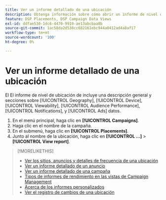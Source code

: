 ```yaml
---
title: Ver un informe detallado de una ubicación
description: Obtenga información sobre cómo abrir un informe de nivel de ubicación con secciones sobre [!UICONTROL Geography], [!UICONTROL Device], [!UICONTROL Viewability], [!UICONTROL Audience Performance], [!UICONTROL Notifications], y [!UICONTROL Ads] datos.
feature: DSP Placements, DSP Campaign Data Views
exl-id: ddfae530-1dc6-4470-9910-ae13abcbaa8b
source-git-commit: 1ac58da2d538cc682161ebc944a0412ad4a8af17
workflow-type: tm+mt
source-wordcount: '100'
ht-degree: 0%

---
```


# Ver un informe detallado de una ubicación

El <!--legacy --> El informe de nivel de ubicación de incluye una descripción general y secciones sobre [!UICONTROL Geography], [!UICONTROL Device], [!UICONTROL Viewability], [!UICONTROL Audience Performance], [!UICONTROL Notifications], y [!UICONTROL Ads] datos.

1. En el menú principal, haga clic en **[!UICONTROL Campaigns]**.
1. Haga clic en el nombre de la campaña.
1. En el submenú, haga clic en **[!UICONTROL Placements]**.
1. Junto al nombre de la ubicación, haga clic en  **[!UICONTROL ...]** > **[!UICONTROL View report]**.

>[!MORELIKETHIS]
>
>* [Ver los sitios, anuncios y detalles de frecuencia de una ubicación](/help/dsp/campaign-management/reports/placement-details-view.md)
>* [Ver un informe detallado de un anuncio](/help/dsp/campaign-management/ads/ad-view-report.md)
>* [Ver un informe detallado de una campaña](/help/dsp/campaign-management/campaigns/campaign-view-report.md)
>* [Tipos de informes de rendimiento en las vistas de Campaign Management](/help/dsp/campaign-management/reports/campaign-reports-about.md)
>* [Acerca de los informes personalizados](/help/dsp/reports/report-about.md)
>* [Ver el registro de cambios de una ubicación](placement-change-log.md)
